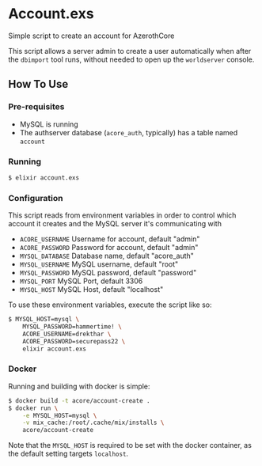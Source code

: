 # Account.exs

Simple script to create an account for AzerothCore

This script allows a server admin to create a user automatically when after the `dbimport` tool runs, without needed to open up the `worldserver` console.

## How To Use

### Pre-requisites

- MySQL is running
- The authserver database (`acore_auth`, typically) has a table named `account`

### Running

```bash
$ elixir account.exs
```

### Configuration

This script reads from environment variables in order to control which account it creates and the MySQL server it's communicating with


- `ACORE_USERNAME` Username for account, default "admin"
- `ACORE_PASSWORD` Password for account, default "admin"
- `MYSQL_DATABASE` Database name, default "acore_auth"
- `MYSQL_USERNAME` MySQL username, default "root"
- `MYSQL_PASSWORD` MySQL password, default "password"
- `MYSQL_PORT`     MySQL Port, default 3306
- `MYSQL_HOST`     MySQL Host, default "localhost"

To use these environment variables, execute the script like so:

```bash
$ MYSQL_HOST=mysql \
    MYSQL_PASSWORD=hammertime! \
    ACORE_USERNAME=drekthar \
    ACORE_PASSWORD=securepass22 \
    elixir account.exs
```

### Docker

Running and building with docker is simple:

```bash
$ docker build -t acore/account-create .
$ docker run \
    -e MYSQL_HOST=mysql \
    -v mix_cache:/root/.cache/mix/installs \
    acore/account-create
```

Note that the `MYSQL_HOST` is required to be set with the docker container, as the default setting targets `localhost`.
